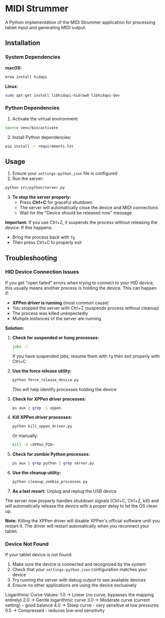 # MIDI Strummer

A Python implementation of the MIDI Strummer application for processing tablet input and generating MIDI output.

## Installation

### System Dependencies

**macOS:**
```bash
brew install hidapi
```

**Linux:**
```bash
sudo apt-get install libhidapi-hidraw0 libhidapi-dev
```

### Python Dependencies

1. Activate the virtual environment:
```bash
source venv/bin/activate
```

2. Install Python dependencies:
```bash
pip install -r requirements.txt
```

## Usage

1. Ensure your `settings-python.json` file is configured
2. Run the server:
```bash
python src/python/server.py
```

3. **To stop the server properly:**
   - Press **Ctrl+C** for graceful shutdown
   - The server will automatically close the device and MIDI connections
   - Wait for the "Device should be released now" message

**Important:** If you use Ctrl+Z, it suspends the process without releasing the device. If this happens:
- Bring the process back with `fg`
- Then press Ctrl+C to properly exit

## Troubleshooting

### HID Device Connection Issues

If you get "open failed" errors when trying to connect to your HID device, this usually means another process is holding the device. This can happen if:

- **XPPen driver is running** (most common cause)
- You stopped the server with Ctrl+Z (suspends process without cleanup)
- The process was killed unexpectedly
- Multiple instances of the server are running

**Solution:**

1. **Check for suspended or hung processes:**
   ```bash
   jobs -l
   ```
   If you have suspended jobs, resume them with `fg` then exit properly with Ctrl+C

2. **Use the force release utility:**
   ```bash
   python force_release_device.py
   ```
   This will help identify processes holding the device

3. **Check for XPPen driver processes:**
   ```bash
   ps aux | grep -i xppen
   ```

4. **Kill XPPen driver processes:**
   ```bash
   python kill_xppen_driver.py
   ```
   Or manually:
   ```bash
   kill -9 <XPPen_PID>
   ```

5. **Check for zombie Python processes:**
   ```bash
   ps aux | grep python | grep server.py
   ```

6. **Use the cleanup utility:**
   ```bash
   python cleanup_zombie_processes.py
   ```

7. **As a last resort:** Unplug and replug the USB device

The server now properly handles shutdown signals (Ctrl+C, Ctrl+Z, kill) and will automatically release the device with a proper delay to let the OS clean up.

**Note:** Killing the XPPen driver will disable XPPen's official software until you restart it. The driver will restart automatically when you reconnect your tablet.

### Device Not Found

If your tablet device is not found:

1. Make sure the device is connected and recognized by the system
2. Check that your `settings-python.json` configuration matches your device
3. Try running the server with debug output to see available devices
4. Ensure no other applications are using the device exclusively


Logarithmic Curve Values:
1.0 → Linear (no curve, bypasses the mapping entirely)
2.0 → Gentle logarithmic curve
3.0 → Moderate curve (current setting) - good balance
4.0 → Steep curve - very sensitive at low pressures
0.5 → Compressed - reduces low-end sensitivity